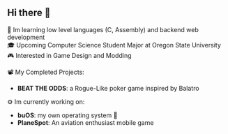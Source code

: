 ## Hi there 👋
📖 Im learning low level languages (C, Assembly) and backend web development<br>🎓 Upcoming Computer Science Student Major at Oregon State University<br>🎮 Interested in Game Design and Modding<br>

📽️ My Completed Projects:
- **BEAT THE ODDS**: a Rogue-Like poker game inspired by Balatro

⚙️ Im currently working on: 
- **buOS**: my own operating system 👀
- **PlaneSpot**: An aviation enthusiast mobile game
